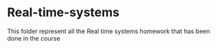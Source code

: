 # Real-time-systems
This folder represent all the Real time systems homework that has been done in the course

